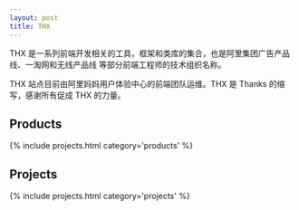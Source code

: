 ```yaml
---
layout: post
title: THX
---
```


THX 是一系列前端开发相关的工具，框架和类库的集合，也是阿里集团广告产品线、一淘网和无线产品线
等部分前端工程师的技术组织名称。

THX 站点目前由阿里妈妈用户体验中心的前端团队运维。THX 是 Thanks 的缩写，感谢所有促成 THX
的力量。

## Products

{% include projects.html category='products' %}

## Projects

{% include projects.html category='projects' %}

